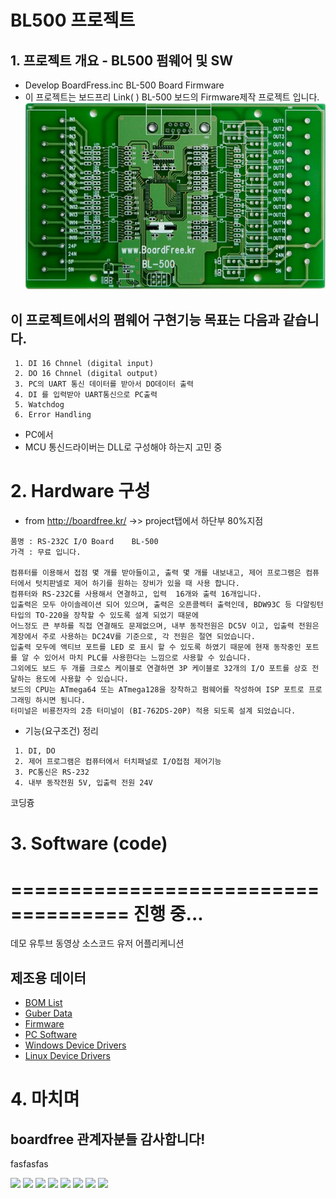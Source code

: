 # BL500 프로젝트

## 1. 프로젝트 개요 - BL500 펌웨어 및 SW
 * Develop BoardFress.inc BL-500 Board Firmware
 * 이 프로젝트는 보드프리 Link( ) BL-500 보드의 Firmware제작 프로젝트 입니다.
 ![ex_screenshot](https://github.com/Baccas-Kim/BL500_FW/blob/master/Materials/BL500.PNG)

 ## 이 프로젝트에서의 폄웨어 구현기능 목표는 다음과 같습니다.
     1. DI 16 Chnnel (digital input)
     2. DO 16 Chnnel (digital output)
     3. PC의 UART 통신 데이터를 받아서 DO데이터 출력
     4. DI 를 입력받아 UART통신으로 PC출력
     5. Watchdog
     6. Error Handling
 * PC에서 
 * MCU 통신드라이버는 DLL로 구성해야 하는지 고민 중

# 2. Hardware 구성
 * from http://boardfree.kr/ ->> project탭에서 하단부 80%지점
 ```
 품명 : RS-232C I/O Board    BL-500
 가격 : 무료 입니다.

 컴퓨터를 이용해서 접점 몇 개를 받아들이고, 출력 몇 개를 내보내고, 제어 프로그램은 컴퓨터에서 텃치판넬로 제어 하기를 원하는 장비가 있을 때 사용 합니다.
 컴퓨터와 RS-232C를 사용해서 연결하고, 입력  16개와 출력 16개입니다.
 입출력은 모두 아이솔레이션 되어 있으며, 출력은 오픈콜렉터 출력인데, BDW93C 등 다알링턴 타입의 TO-220을 장착할 수 있도록 설계 되었기 때문에
 어느정도 큰 부하를 직접 연결해도 문제없으며, 내부 동작전원은 DC5V 이고, 입출력 전원은 계장에서 주로 사용하는 DC24V를 기준으로, 각 전원은 절연 되었습니다.
 입출력 모두에 액티브 포트를 LED 로 표시 할 수 있도록 하였기 때문에 현재 동작중인 포트를 알 수 있어서 마치 PLC를 사용한다는 느낌으로 사용할 수 있습니다.
 그외에도 보드 두 개를 크로스 케이블로 연결하면 3P 케이블로 32개의 I/O 포트를 상호 전달하는 용도에 사용할 수 있습니다.
 보드의 CPU는 ATmega64 또는 ATmega128을 장착하고 펌웨어를 작성하여 ISP 포트로 프로그래밍 하시면 됨니다.
 터미널은 비룡전자의 2층 터미널이 (BI-762DS-20P) 적용 되도록 설계 되었습니다.
 ```
 * 기능(요구조건) 정리
 ```
  1. DI, DO
  2. 제어 프로그램은 컴퓨터에서 터치패널로 I/O접점 제어기능
  3. PC통신은 RS-232
  4. 내부 동작전원 5V, 입출력 전원 24V
 ```
코딩즁

# 3. Software (code)
 ====================================
 진행 중...
 ====================================

데모 유투브 동영상
소스코드
유저 어플리케니션

## 제조용 데이터 
 - [BOM List]()
 - [Guber Data]()
 - [Firmware]()
 - [PC Software]()
 - [Windows Device Drivers]()
 - [Linux Device Drivers]()


# 4. 마치며
 ##  boardfree 관계자분들 감사합니다!





fasfasfas



![](./img/20190611_0940-no001.png)
![](./img/20190611_0940-no002.png)
![](./img/20190611_0940-no003.png)
![](./img/20190611_0940-no004.png)
![](./img/20190611_0940-no005.png)
![](./img/20190611_0940-no006.png)
![](./img/20190611_0940-no007.png)
![](./img/20190611_0940-no004.png)
